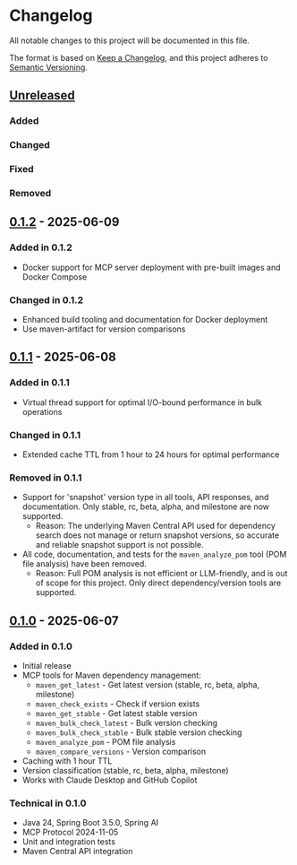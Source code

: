 # Changelog

All notable changes to this project will be documented in this file.

The format is based on [Keep a Changelog](https://keepachangelog.com/en/1.0.0/),
and this project adheres to [Semantic Versioning](https://semver.org/spec/v2.0.0.html).

## [Unreleased]

### Added

### Changed

### Fixed

### Removed

## [0.1.2] - 2025-06-09

### Added in 0.1.2

- Docker support for MCP server deployment with pre-built images and Docker Compose

### Changed in 0.1.2

- Enhanced build tooling and documentation for Docker deployment
- Use maven-artifact for version comparisons

## [0.1.1] - 2025-06-08

### Added in 0.1.1

- Virtual thread support for optimal I/O-bound performance in bulk operations

### Changed in 0.1.1

- Extended cache TTL from 1 hour to 24 hours for optimal performance

### Removed in 0.1.1

- Support for 'snapshot' version type in all tools, API responses, and documentation. Only stable, rc, beta, alpha, and milestone are now supported.
  - Reason: The underlying Maven Central API used for dependency search does not manage or return snapshot versions, so accurate and reliable snapshot support is not possible.
- All code, documentation, and tests for the `maven_analyze_pom` tool (POM file analysis) have been removed.
  - Reason: Full POM analysis is not efficient or LLM-friendly, and is out of scope for this project. Only direct dependency/version tools are supported.

## [0.1.0] - 2025-06-07

### Added in 0.1.0

- Initial release
- MCP tools for Maven dependency management:
  - `maven_get_latest` - Get latest version (stable, rc, beta, alpha, milestone)
  - `maven_check_exists` - Check if version exists
  - `maven_get_stable` - Get latest stable version
  - `maven_bulk_check_latest` - Bulk version checking
  - `maven_bulk_check_stable` - Bulk stable version checking
  - `maven_analyze_pom` - POM file analysis
  - `maven_compare_versions` - Version comparison
- Caching with 1 hour TTL
- Version classification (stable, rc, beta, alpha, milestone)
- Works with Claude Desktop and GitHub Copilot

### Technical in 0.1.0

- Java 24, Spring Boot 3.5.0, Spring AI
- MCP Protocol 2024-11-05
- Unit and integration tests
- Maven Central API integration

[Unreleased]: https://github.com/arvindand/maven-tools-mcp/compare/v0.1.2...HEAD
[0.1.2]: https://github.com/arvindand/maven-tools-mcp/compare/v0.1.1...v0.1.2
[0.1.1]: https://github.com/arvindand/maven-tools-mcp/compare/v0.1.0...v0.1.1
[0.1.0]: https://github.com/arvindand/maven-tools-mcp/releases/tag/v0.1.0
